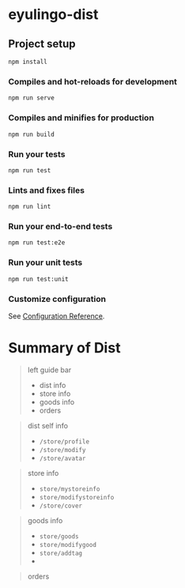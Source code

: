 # eyulingo-dist

## Project setup
```
npm install
```

### Compiles and hot-reloads for development
```
npm run serve
```

### Compiles and minifies for production
```
npm run build
```

### Run your tests
```
npm run test
```

### Lints and fixes files
```
npm run lint
```

### Run your end-to-end tests
```
npm run test:e2e
```

### Run your unit tests
```
npm run test:unit
```

### Customize configuration
See [Configuration Reference](https://cli.vuejs.org/config/).

# Summary of Dist

> left guide bar
>
> * dist info
> * store info
> * goods info
> * orders

> dist self info
>
> * ```/store/profile```
> * ```/store/modify```
> * ```/store/avatar```


> store info
> 
> * ```store/mystoreinfo```
> * ```store/modifystoreinfo```
> * ```/store/cover```

> goods info
>
> * ```store/goods```
> * ```store/modifygood```
> * ```store/addtag```
> * 

> orders
